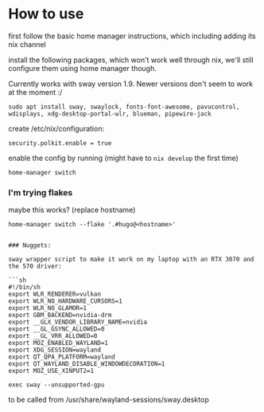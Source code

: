 # How to use

first follow the basic home manager instructions, which including adding its nix channel

install the following packages, which won't work well through nix, we'll still configure
them using home manager though.

Currently works with sway version 1.9.
Newer versions don't seem to work at the moment :/

```
sudo apt install sway, swaylock, fonts-font-awesome, pavucontrol, wdisplays, xdg-desktop-portal-wlr, blueman, pipewire-jack
```

create /etc/nix/configuration:

```
security.polkit.enable = true
```

enable the config by running (might have to `nix develop` the first time)

```
home-manager switch
```

### I'm trying flakes

maybe this works? (replace hostname)

```
home-manager switch --flake '.#hugo@<hostname>'


### Nuggets:

sway wrapper script to make it work on my laptop with an RTX 3070 and the 570 driver:

```sh
#!/bin/sh
export WLR_RENDERER=vulkan
export WLR_NO_HARDWARE_CURSORS=1
export WLR_NO_GLAMOR=1
export GBM_BACKEND=nvidia-drm
export __GLX_VENDOR_LIBRARY_NAME=nvidia
export __GL_GSYNC_ALLOWED=0
export __GL_VRR_ALLOWED=0
export MOZ_ENABLED_WAYLAND=1
export XDG_SESSION=wayland
export QT_QPA_PLATFORM=wayland
export QT_WAYLAND_DISABLE_WINDOWDECORATION=1
export MOZ_USE_XINPUT2=1

exec sway --unsupported-gpu
```

to be called from /usr/share/wayland-sessions/sway.desktop
